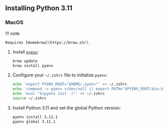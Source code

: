 ## Installing Python 3.11

### MacOS

!!! note

    Requires [Homebrew](https://brew.sh/).

1. Install [`pyenv`](https://github.com/pyenv/pyenv):

    ```bash
    brew update
    brew install pyenv
    ```

2. Configure your `~/.zshrc` file to initialize `pyenv`:

    ```bash
    echo 'export PYENV_ROOT="$HOME/.pyenv"' >> ~/.zshrc
    echo 'command -v pyenv >/dev/null || export PATH="$PYENV_ROOT/bin:$PATH"' >> ~/.zshrc
    echo 'eval "$(pyenv init -)"' >> ~/.zshrc
    source ~/.zshrc
    ```

3. Install Python 3.11 and set the global Python version:

    ```bash
    pyenv install 3.11.1
    pyenv global 3.11.1
    ```
